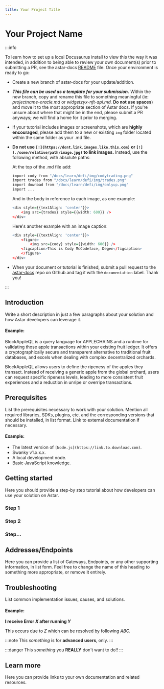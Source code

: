 ```yaml
---
title: Your Project Title
---
```


# Your Project Name

:::info

To learn how to set up a local Docusaurus install to view this the way it was intended, in addition to being able to review your own document(s) prior to submitting a PR, see the astar-docs [README](https://github.com/AstarNetwork/astar-docs/blob/main/README.md) file. Once your environment is ready to go:

- Create a new branch of astar-docs for your update/addition. 

- ***This file can be used as a template for your submission.*** Within the new branch, copy and rename this file to something meaningful (ie: *projectname-oracle.md* or *widgetzyx-nft-api.md.* **Do not use spaces**) and move it to the most appropriate section of Astar docs. If you're unsure about where that might be in the end, please submit a PR anyways; we will find a home for it prior to merging. 


- If your tutorial includes images or screenshots, which are **highly encouraged**, please add them to a new or existing `img` folder located within the same folder as your .md file.

- **Do not use `[!](https://dont.link.images.like.this.com)` or `[!](./some/relative/path/image.jpg)` to link images.** Instead, use the following method, with absolute paths:

    At the top of the .md file add:

    ```r
    import cody from "/docs/learn/defi/img/codytrading.png"
    import trades from "/docs/learn/defi/img/trades.png"
    import downbad from "/docs/learn/defi/img/onlyup.png"
    import ...
    ```

    And in the body in reference to each image, as one example:

    ```r
    <div style={{textAlign: 'center'}}>
        <img src={trades} style={{width: 600}} />
    </div>
    ```

    Here's another example with an image caption:

    ```r
    <div style={{textAlign: 'center'}}>
        <figure>
            <img src={cody} style={{width: 600}} />
        <figcaption>This is Cody McCodeface, Degen</figcaption>
        </figure>
    </div>
    ```

           
- When your document or tutorial is finished, submit a pull request to the [astar-docs](https://github.com/AstarNetwork/astar-docs) repo on Github and tag it with the `documentation` label. Thank you!

:::

## Introduction

Write a short description in just a few paragraphs about your solution and how Astar developers can leverage it. 

#### Example: 
BlockAppleQL is a query language for APPLECHAINS and a runtime for validating those apple transactions within your existing fruit ledger. It offers a cryptographically secure and transparent alternative to traditional fruit databases, and excels when dealing with complex decentralized orchards.

BlockAppleQL allows users to define the ripeness of the apples they transact. Instead of receiving a generic apple from the global orchard, users can request specific ripeness levels, leading to more consistent fruit experiences and a reduction in unripe or overripe transactions.

## Prerequisites

List the prerequisites necessary to work with your solution. Mention all required libraries, SDKs, plugins, etc. and the corresponding versions that should be installed, in list format. Link to external documentation if necessary. 

#### Example:
 - The latest version of `[Node.js](https://link.to.download.com)`.
 - Swanky v1.x.x.x.
 - A local development node.
 - Basic JavaScript knowledge.

## Getting started

Here you should provide a step-by step tutorial about how developers can use your solution on Astar. 

### Step 1
### Step 2
### Step...

## Addresses/Endpoints

Here you can provide a list of Gateways, Endpoints, or any other supporting information, in list form. Feel free to change the name of this heading to something more appropriate, or remove it entirely.

## Troubleshooting
List common implementation issues, causes, and solutions.

#### Example: 
**I receive Error *X* after running *Y***

This occurs due to *Z* which can be resolved by following *ABC.* 

:::note
This *something* is for **advanced users**, only.
:::

:::danger
This *something* you **REALLY** don't want to do!!
:::

## Learn more

Here you can provide links to your own documentation and related resources. 
